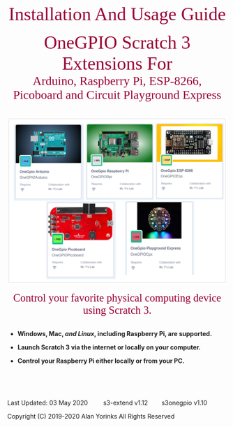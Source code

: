 
<div style="text-align:center;color:#990033; font-family:times, serif; font-size:3.0em">Installation And Usage Guide</div>
<br>


<div style="text-align:center;color:#990033; font-family:times, serif; font-size:3.0em">OneGPIO Scratch 3 Extensions For</div>

<div style="text-align:center;color:#990033; font-family:times, serif; font-size:2.0em">Arduino, Raspberry Pi, ESP-8266, </div>
<div style="text-align:center;color:#990033; font-family:times, serif; font-size:2.0em">Picoboard and Circuit Playground Express</div>

<br>

<br>
<img src ="images/extensions.png">
 
<p align="center"></p>

<div style="text-align:center;color:#990033; font-family:times, serif; font-size:1.75em">Control your favorite physical computing device using Scratch 3.</div>
<br>

* **Windows, Mac, ***and Linux***, including Raspberry Pi, are
  supported.**

*  **Launch Scratch 3 via the internet or locally on your computer.**

* **Control your Raspberry Pi either locally or from your PC.**


<br>
<br>
<br>


Last Updated: 03 May 2020 &nbsp; &nbsp; &nbsp; &nbsp; s3-extend v1.12 &nbsp; &nbsp; &nbsp; &nbsp;s3onegpio v1.10

Copyright (C) 2019-2020 Alan Yorinks All Rights Reserved

